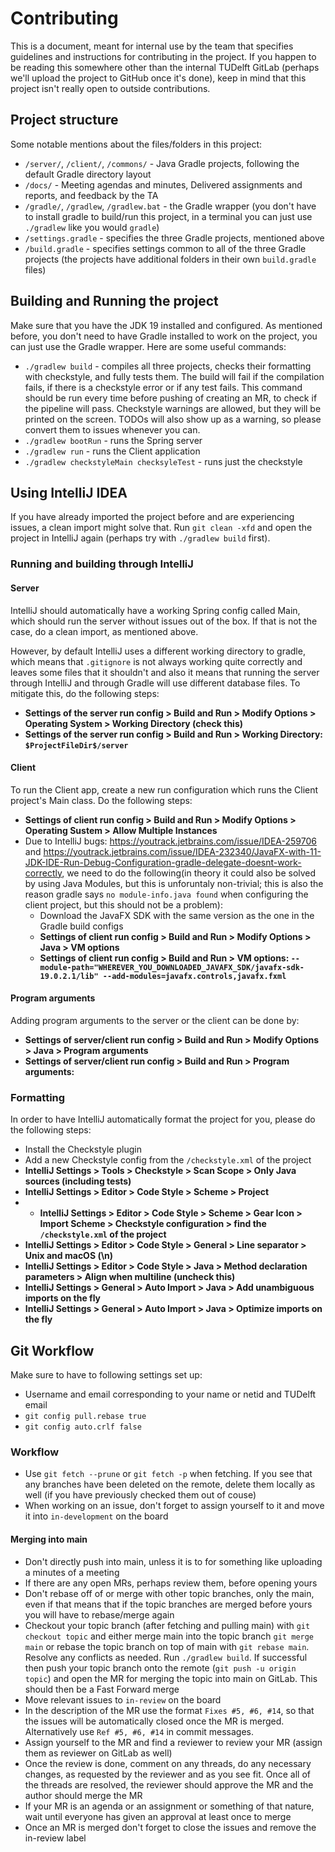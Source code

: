 # Contributing
This is a document, meant for internal use by the team that specifies guidelines and instructions for contributing in the project. If you happen to be reading this somewhere other than the internal TUDelft GitLab (perhaps we'll upload the project to GitHub once it's done), keep in mind that this project isn't really open to outside contributions.


## Project structure
Some notable mentions about the files/folders in this project:
- `/server/`, `/client/`, `/commons/` - Java Gradle projects, following the default Gradle directory layout
- `/docs/` - Meeting agendas and minutes, Delivered assignments and reports, and feedback by the TA
- `/gradle/`, `/gradlew`, `/gradlew.bat` - the Gradle wrapper (you don't have to install gradle to build/run this project, in a terminal you can just use `./gradlew` like you would `gradle`)
- `/settings.gradle` - specifies the three Gradle projects, mentioned above
- `/build.gradle` - specifies settings common to all of the three Gradle projects (the projects have additional folders in their own `build.gradle` files)

## Building and Running the project
Make sure that you have the JDK 19 installed and configured. As mentioned before, you don't need to have Gradle installed to work on the project, you can just use the Gradle wrapper. Here are some useful commands:
- `./gradlew build` - compiles all three projects, checks their formatting with checkstyle, and fully tests them. The build will fail if the compilation fails, if there is a checkstyle error or if any test fails. This command should be run every time before pushing of creating an MR, to check if the pipeline will pass. Checkstyle warnings are allowed, but they will be printed on the screen. TODOs will also show up as a warning, so please convert them to issues whenever you can.
- `./gradlew bootRun` - runs the Spring server
- `./gradlew run` - runs the Client application
- `./gradlew checkstyleMain checksyleTest` - runs just the checkstyle

## Using IntelliJ IDEA
If you have already imported the project before and are experiencing issues, a clean import might solve that. Run `git clean -xfd` and open the project in IntelliJ again (perhaps try with `./gradlew build` first).

### Running and building through IntelliJ

#### Server
IntelliJ should automatically have a working Spring config called Main, which should run the server without issues out of the box. If that is not the case, do a clean import, as mentioned above.

However, by default IntelliJ uses a different working directory to gradle, which means that `.gitignore` is not always working quite correctly and leaves some files that it shouldn't and also it means that running the server through IntelliJ and through Gradle will use different database files. To mitigate this, do the following steps:
- **Settings of the server run config > Build and Run > Modify Options > Operating System > Working Directory (check this)**
- **Settings of the server run config > Build and Run > Working Directory: `$ProjectFileDir$/server`**

#### Client
To run the Client app, create a new run configuration which runs the Client project's Main class. Do the following steps:
- **Settings of client run config > Build and Run > Modify Options > Operating Sustem > Allow Multiple Instances**
- Due to IntelliJ bugs: https://youtrack.jetbrains.com/issue/IDEA-259706 and https://youtrack.jetbrains.com/issue/IDEA-232340/JavaFX-with-11-JDK-IDE-Run-Debug-Configuration-gradle-delegate-doesnt-work-correctly, we need to do the following(in theory it could also be solved by using Java Modules, but this is unforuntaly non-trivial; this is also the reason gradle says `no module-info.java found` when configuring the client project, but this should not be a problem):
  - Download the JavaFX SDK with the same version as the one in the Gradle build configs
  - **Settings of client run config > Build and Run > Modify Options > Java > VM options**
  - **Settings of client run config > Build and Run > VM options: `--module-path="WHEREVER_YOU_DOWNLOADED_JAVAFX_SDK/javafx-sdk-19.0.2.1/lib" --add-modules=javafx.controls,javafx.fxml`**

#### Program arguments
Adding program arguments to the server or the client can be done by:
- **Settings of server/client run config > Build and Run > Modify Options > Java > Program arguments**
- **Settings of server/client run config > Build and Run >  Program arguments:**

### Formatting 
In order to have IntelliJ automatically format the project for you, please do the following steps:
- Install the Checkstyle plugin
- Add a new Checkstyle config from the `/checkstyle.xml` of the project
- **IntelliJ Settings > Tools > Checkstyle > Scan Scope > Only Java sources (including tests)**
- **IntelliJ Settings > Editor > Code Style > Scheme > Project**
- - **IntelliJ Settings > Editor > Code Style > Scheme > Gear Icon > Import Scheme > Checkstyle configuration > find the `/checkstyle.xml` of the project**
- **IntelliJ Settings > Editor > Code Style > General > Line separator > Unix and macOS (\n)**
- **IntelliJ Settings > Editor > Code Style > Java > Method declaration parameters > Align when multiline (uncheck this)**
- **IntelliJ Settings > General > Auto Import > Java > Add unambiguous imports on the fly**
- **IntelliJ Settings > General > Auto Import > Java > Optimize imports on the fly**

## Git Workflow
Make sure to have to following settings set up:
- Username and email corresponding to your name or netid and TUDelft email
- `git config pull.rebase true`
- `git config auto.crlf false`

### Workflow
- Use `git fetch --prune` or `git fetch -p` when fetching. If you see that any branches have been deleted on the remote, delete them locally as well (if you have previously checked them out of couse)
- When working on an issue, don't forget to assign yourself to it and move it into `in-development` on the board

#### Merging into main
- Don't directly push into main, unless it is to for something like uploading a minutes of a meeting
- If there are any open MRs, perhaps review them, before opening yours
- Don't rebase off of or merge with other topic branches, only the main, even if that means that if the topic branches are merged before yours you will have to rebase/merge again
- Checkout your topic branch (after fetching and pulling main) with `git checkout topic` and either merge main into the topic branch `git merge main` or rebase the topic branch on top of main with `git rebase main`. Resolve any conflicts as needed. Run `./gradlew build`. If successful then push your topic branch onto the remote (`git push -u origin topic`) and open the MR for merging the topic into main on GitLab. This should then be a Fast Forward merge
- Move relevant issues to `in-review` on the board
- In the description of the MR use the format `Fixes #5, #6, #14`, so that the issues will be automatically closed once the MR is merged. Alternatively use `Ref #5, #6, #14` in commit messages.
- Assign yourself to the MR and find a reviewer to review your MR (assign them as reviewer on GitLab as well)
- Once the review is done, comment on any threads, do any necessary changes, as requested by the reviewer and as you see fit. Once all of the threads are resolved, the reviewer should approve the MR and the author should merge the MR
- If your MR is an agenda or an assignment or something of that nature, wait until everyone has given an approval at least once to merge
- Once an MR is merged don't forget to close the issues and remove the in-review label
